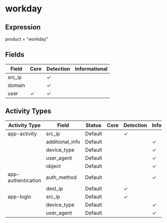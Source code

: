 workday
=======

Expression
----------

product = "workday"

Fields
------

| Field  | Core     | Detection | Informational |
| ------ | -------- | --------- | ------------- |
| src_ip |          | &#10003;  |               |
| domain |          | &#10003;  |               |
| user   | &#10003; | &#10003;  |               |

Activity Types
--------------

| Activity Type      | Field           | Status  | Core | Detection | Informational |
| ------------------ | --------------- | ------- | ---- | --------- | ------------- |
| app-activity       | src_ip          | Default |      | &#10003;  |               |
|                    | additional_info | Default |      |           | &#10003;      |
|                    | device_type     | Default |      |           | &#10003;      |
|                    | user_agent      | Default |      |           | &#10003;      |
|                    | object          | Default |      |           | &#10003;      |
| app-authentication | auth_method     | Default |      |           | &#10003;      |
|                    | dest_ip         | Default |      | &#10003;  |               |
| app-login          | src_ip          | Default |      | &#10003;  |               |
|                    | device_type     | Default |      |           | &#10003;      |
|                    | user_agent      | Default |      |           | &#10003;      |

